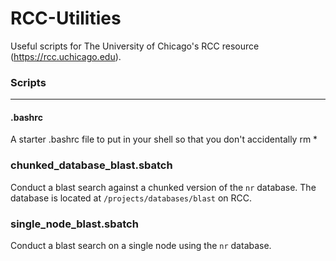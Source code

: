 # RCC-Utilities
Useful scripts for The University of Chicago's RCC resource (https://rcc.uchicago.edu).

### Scripts
------
#### .bashrc
A starter .bashrc file to put in your shell so that you don't accidentally rm *

### chunked_database_blast.sbatch
Conduct a blast search against a chunked version of the `nr` database.  The database is located at `/projects/databases/blast` on RCC.

### single_node_blast.sbatch
Conduct a blast search on a single node using the `nr` database.




